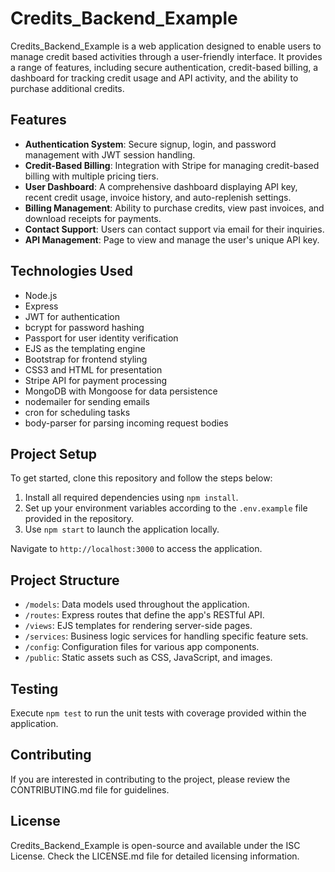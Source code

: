 # Credits_Backend_Example

Credits_Backend_Example is a web application designed to enable users to manage credit based activities through a user-friendly interface. It provides a range of features, including secure authentication, credit-based billing, a dashboard for tracking credit usage and API activity, and the ability to purchase additional credits.

## Features

- **Authentication System**: Secure signup, login, and password management with JWT session handling.
- **Credit-Based Billing**: Integration with Stripe for managing credit-based billing with multiple pricing tiers.
- **User Dashboard**: A comprehensive dashboard displaying API key, recent credit usage, invoice history, and auto-replenish settings.
- **Billing Management**: Ability to purchase credits, view past invoices, and download receipts for payments.
- **Contact Support**: Users can contact support via email for their inquiries.
- **API Management**: Page to view and manage the user's unique API key.

## Technologies Used

- Node.js
- Express
- JWT for authentication
- bcrypt for password hashing
- Passport for user identity verification
- EJS as the templating engine
- Bootstrap for frontend styling
- CSS3 and HTML for presentation
- Stripe API for payment processing
- MongoDB with Mongoose for data persistence
- nodemailer for sending emails
- cron for scheduling tasks
- body-parser for parsing incoming request bodies

## Project Setup

To get started, clone this repository and follow the steps below:

1. Install all required dependencies using `npm install`.
2. Set up your environment variables according to the `.env.example` file provided in the repository.
3. Use `npm start` to launch the application locally.

Navigate to `http://localhost:3000` to access the application.

## Project Structure

- `/models`: Data models used throughout the application.
- `/routes`: Express routes that define the app's RESTful API.
- `/views`: EJS templates for rendering server-side pages.
- `/services`: Business logic services for handling specific feature sets.
- `/config`: Configuration files for various app components.
- `/public`: Static assets such as CSS, JavaScript, and images.

## Testing

Execute `npm test` to run the unit tests with coverage provided within the application.

## Contributing

If you are interested in contributing to the project, please review the CONTRIBUTING.md file for guidelines.

## License

Credits_Backend_Example is open-source and available under the ISC License. Check the LICENSE.md file for detailed licensing information.

